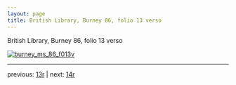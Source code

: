 ```yaml
---
layout: page
title: British Library, Burney 86, folio 13 verso
---
```


British Library, Burney 86, folio 13 verso

[![burney_ms_86_f013v](http://www.homermultitext.org/iipsrv?IIIF=/project/homer/pyramidal/deepzoom/bl/burney86imgs/v1/burney_ms_86_f013v.tif/full/800,/0/default.jpg)](http://www.homermultitext.org/ict2/?urn=urn:cite2:bl:burney86imgs.v1:burney_ms_86_f013v) 

---

previous:  [13r](../13r/) | next: [14r](../14r/)